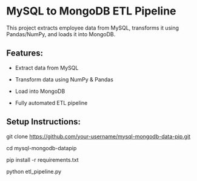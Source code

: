 # MySQL to MongoDB ETL Pipeline

This project extracts employee data from MySQL, transforms it using Pandas/NumPy, and loads it into MongoDB.

## Features:

- Extract data from MySQL

- Transform data using NumPy & Pandas
  
- Load into MongoDB

- Fully automated ETL pipeline  

## Setup Instructions:

git clone https://github.com/your-username/mysql-mongodb-data-pip.git

cd mysql-mongodb-datapip

pip install -r requirements.txt

python etl_pipeline.py
